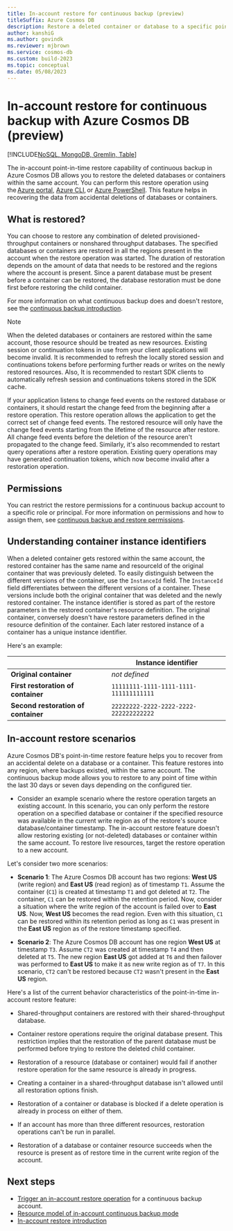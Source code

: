 ```yaml
---
title: In-account restore for continuous backup (preview)
titleSuffix: Azure Cosmos DB
description: Restore a deleted container or database to a specific point in time and the same Azure Cosmos DB account.
author: kanshiG
ms.author: govindk
ms.reviewer: mjbrown
ms.service: cosmos-db
ms.custom: build-2023
ms.topic: conceptual
ms.date: 05/08/2023
---
```


# In-account restore for continuous backup with Azure Cosmos DB (preview)

[!INCLUDE[NoSQL, MongoDB, Gremlin, Table](includes/appliesto-nosql-mongodb-gremlin-table.md)]

The in-account point-in-time restore capability of continuous backup in Azure Cosmos DB allows you to restore the deleted databases or containers within the same account. You can perform this restore operation using the [Azure portal](how-to-restore-in-account-continuous-backup.md?tabs=azure-portal&pivots=api-nosql), [Azure CLI](how-to-restore-in-account-continuous-backup.md?tabs=azure-cli&pivots=api-nosql), or [Azure PowerShell](how-to-restore-in-account-continuous-backup.md?tabs=azure-powershell&pivots=api-nosql). This feature helps in recovering the data from accidental deletions of databases or containers.

## What is restored?

You can choose to restore any combination of deleted provisioned-throughput containers or nonshared throughput databases. The specified databases or containers are restored in all the regions present in the account when the restore operation was started. The duration of restoration depends on the amount of data that needs to be restored and the regions where the account is present. Since a parent database must be present before a container can be restored, the database restoration must be done first before restoring the child container.

For more information on what continuous backup does and doesn't restore, see the [continuous backup introduction](continuous-backup-restore-introduction.md).

> [!NOTE]
> When the deleted databases or containers are restored within the same account, those resource should be treated as new resources. Existing session or continuation tokens in use from your client applications will become invalid. It is recommended to refresh the locally stored session and continuations tokens before performing further reads or writes on the newly restored resources. Also, It is recommended to restart SDK clients to automatically refresh session and continuations tokens stored in the SDK cache.

If your application listens to change feed events on the restored database or containers, it should restart the change feed from the beginning after a restore operation. This restore operation allows the application to get the correct set of change feed events. The restored resource will only have the change feed events starting from the lifetime of the resource after restore. All change feed events before the deletion of the resource aren't propagated to the change feed. Similarly, it's also recommended to restart query operations after a restore operation. Existing query operations may have generated continuation tokens, which now become invalid after a restoration operation.

## Permissions

You can restrict the restore permissions for a continuous backup account to a specific role or principal. For more information on permissions and how to assign them, see [continuous backup and restore permissions](continuous-backup-restore-permissions.md).

## Understanding container instance identifiers

When a deleted container gets restored within the same account, the restored container has the same name and resourceId of the original container that was previously deleted. To easily distinguish between the different versions of the container, use the `InstanceId` field. The `InstanceId` field differentiates between the different versions of a container. These versions include both the original container that was deleted and the newly restored container. The instance identifier is stored as part of the restore parameters in the restored container's resource definition. The original container, conversely doesn't have restore parameters defined in the resource definition of the container. Each later restored instance of a container has a unique instance identifier.

Here's an example:

| | Instance identifier |
| --- | --- |
| **Original container** | *not defined* |
| **First restoration of container** | `11111111-1111-1111-1111-111111111111` |
| **Second restoration of container** | `22222222-2222-2222-2222-222222222222` |

## In-account restore scenarios

Azure Cosmos DB's point-in-time restore feature helps you to recover from an accidental delete on a database or a container. This feature restores into any region, where backups existed, within the same account. The continuous backup mode allows you to restore to any point of time within the last 30 days or seven days depending on the configured tier.

- Consider an example scenario where the restore operation targets an existing account. In this scenario, you can only perform the restore operation on a specified database or container if the specified resource was available in the current write region as of the restore's source database/container timestamp. The in-account restore feature doesn't allow restoring existing (or not-deleted) databases or container within the same account. To restore live resources, target the restore operation to a new account.
  
Let's consider two more scenarios:

- **Scenario 1**: The Azure Cosmos DB account has two regions: **West US** (write region) and **East US** (read region) as of timestamp `T1`. Assume the container (`C1`) is created at timestamp `T1` and got deleted at `T2`. The container, `C1` can be restored within the retention period. Now, consider a situation where the write region of the account is failed over to **East US**. Now, **West US** becomes the read region. Even with this situation, `C1` can be restored within its retention period as long as `C1` was present in the **East US** region as of the restore timestamp specified.

- **Scenario 2**: The Azure Cosmos DB account has one region **West US** at timestamp `T3`. Assume `CT2` was created at timestamp `T4` and then deleted at `T5`. The new region **East US** got added at `T6` and then failover was performed to **East US** to make it as new write region as of `T7`. In this scenario, `CT2` can't be restored because `CT2` wasn't present in the **East US** region.

Here's a list of the current behavior characteristics of the point-in-time in-account restore feature:

- Shared-throughput containers are restored with their shared-throughput database.

- Container restore operations require the original database present. This restriction implies that the restoration of the parent database must be performed before trying to restore the deleted child container.  

- Restoration of a resource (database or container) would fail if another restore operation for the same resource is already in progress.

- Creating a container in a shared-throughput database isn't allowed until all restoration options finish.

- Restoration of a container or database is blocked if a delete operation is already in process on either of them.

- If an account has more than three different resources, restoration operations can't be run in parallel.  

- Restoration of a database or container resource succeeds when the resource is present as of restore time in the current write region of the account.  

## Next steps

- [Trigger an in-account restore operation](how-to-restore-in-account-continuous-backup.md) for a continuous backup account.
- [Resource model of in-account continuous backup mode](restore-in-account-continuous-backup-resource-model.md)
- [In-account restore introduction](restore-in-account-continuous-backup-introduction.md)
